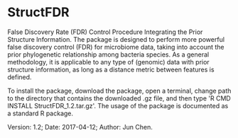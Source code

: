 # StructFDR
False Discovery Rate (FDR) Control Procedure Integrating the Prior Structure Information. The package is designed to perform more powerful false discovery control (FDR) for microbiome data, taking into account the prior phylogenetic relationship among bacteria species.  As a general methodology, it is applicable to any type of (genomic) data with prior structure information, as long as a distance metric between features is defined.

To install the package, download the package, open a terminal, change path to the directory that contains the downloaded .gz file, and then type 'R CMD INSTALL StructFDR_1.2.tar.gz'. The usage of the package is documented as a standard R package.

Version: 1.2;
Date: 2017-04-12;
Author: Jun Chen.


